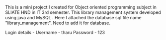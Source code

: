 This is a mini project I created for Object oriented programming subject in SLIATE HND in IT 3rd semester.
This library management system developed using java and MySQL .
Here I attached the database sql file name "library_management". Need to add it for database.

Login details - 
Username - tharu
Password - 123
